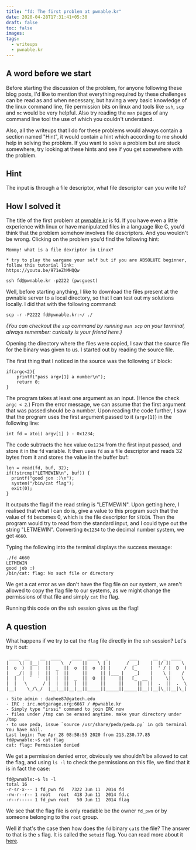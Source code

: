 ```yaml
---
title: "fd: The first problem at pwnable.kr"
date: 2020-04-28T17:31:41+05:30
draft: false
toc: false
images:
tags: 
  - writeups
  - pwnable.kr
---
```


## A word before we start
Before starting the discussion of the problem, for anyone following these 
blog posts, I'd like to mention that everything required by these 
challenges can be read as and when necessary, but having a very basic 
knowledge of the linux command line, file permission bits on linux and 
tools like `ssh`, `scp` and `nc` would be very helpful. Also try reading 
the `man` pages of any command line tool the use of which you couldn't 
understand.

Also, all the writeups that I do for these problems would always contain a
section named "Hint", it would contain a hint which according to me should 
help in solving the problem. If you want to solve a problem but are stuck 
somewhere, try looking at these hints and see if you get somewhere with 
the problem.

## Hint
The input is through a file descriptor, what file descriptor can you
write to?

## How I solved it
The title of the first problem at [pwnable.kr](https://pwnable.kr) is fd.
If you have even a little experience with linux or have manipulated files in a language like C, you'd think that the problem somehow involves file descriptors. And you wouldn't be wrong. Clicking on the problem you'd find
the following hint:
```
Mommy! what is a file dexriptor in Linux?

* try to play the wargame your self but if you are ABSOLUTE beginner, follow this tutorial link:
https://youtu.be/971eZhMHQQw

ssh fd@pwnable.kr -p2222 (pw:guest)
```

Well, before starting anything, I like to download the files present at
the pwnable server to a local directory, so that I can test out my 
solutions locally. I did that with the following command:
```
scp -r -P2222 fd@pwnable.kr:~/ ./
```
*(You can checkout the `scp` command by running `man scp` on your terminal, always remember: curiosity is your friend here.)*

Opening the directory where the files were copied, I saw that the source 
file for the binary was given to us. I started out by reading the source 
file.

The first thing that I noticed in the source was the following `if` block:
```
if(argc<2){
	printf("pass argv[1] a number\n");
	return 0;
}
```
The program takes at least one argument as an input. (Hence the check 
`argc < 2`.) From the error message, we can assume that the first argument 
that was passed should be a number. Upon reading the code further, I saw that the 
program uses the first argument passed to it (`argv[1]`) in the 
following line:
```
int fd = atoi( argv[1] ) - 0x1234;
```

The code subtracts the hex value `0x1234` from the first input passed, 
and store it in the `fd` variable. It then uses `fd` as a file descriptor
and reads 32 bytes from it and stores the value in the buffer buf:
```
len = read(fd, buf, 32);
if(!strcmp("LETMEWIN\n", buf)) {
  printf("good jon :)\n");
  system("/bin/cat flag");
  exit(0);
}
```

It outputs the flag if the read string is "LETMEWIN". Upon getting here,
I realised that what I can do is, give a value to this program such that
the value of `fd` becomes 0, which is the file descriptor for `STDIN`. Then
the program would try to read from the standard input, and I could type
out the string "LETMEWIN". Converting `0x1234` to the decimal number 
system, we get `4660`.

Typing the following into the terminal displays the success message:
```
./fd 4660
LETMEWIN
good job :)
/bin/cat: flag: No such file or directory
```
We get a cat error as we don't have the flag file on our system, we aren't
allowed to copy the flag file to our systems, as we might change the 
permissions of that file and simply `cat` the flag.

Running this code on the ssh session gives us the flag!

## A question
What happens if we try to cat the `flag` file directly in the `ssh` 
session? Let's try it out:
```
 ____  __    __  ____    ____  ____   _        ___      __  _  ____  
|    \|  |__|  ||    \  /    ||    \ | |      /  _]    |  |/ ]|    \ 
|  o  )  |  |  ||  _  ||  o  ||  o  )| |     /  [_     |  ' / |  D  )
|   _/|  |  |  ||  |  ||     ||     || |___ |    _]    |    \ |    / 
|  |  |  `  '  ||  |  ||  _  ||  O  ||     ||   [_  __ |     \|    \ 
|  |   \      / |  |  ||  |  ||     ||     ||     ||  ||  .  ||  .  \
|__|    \_/\_/  |__|__||__|__||_____||_____||_____||__||__|\_||__|\_|
                                                                     
- Site admin : daehee87@gatech.edu
- IRC : irc.netgarage.org:6667 / #pwnable.kr
- Simply type "irssi" command to join IRC now
- files under /tmp can be erased anytime. make your directory under /tmp
- to use peda, issue `source /usr/share/peda/peda.py` in gdb terminal
You have mail.
Last login: Tue Apr 28 08:58:55 2020 from 213.230.77.85
fd@pwnable:~$ cat flag
cat: flag: Permission denied
```
We get a permission denied error, obviously we shouldn't be allowed to cat
the flag, and using `ls -l` to check the permissions on this file, we
find that it is in fact the case:
```
fd@pwnable:~$ ls -l
total 16
-r-sr-x--- 1 fd_pwn fd   7322 Jun 11  2014 fd
-rw-r--r-- 1 root   root  418 Jun 11  2014 fd.c
-r--r----- 1 fd_pwn root   50 Jun 11  2014 flag
```
We see that the flag file is only readable be the owner `fd_pwn` or by
someone belonging to the `root` group. 

Well if that's the case then how does the `fd` binary `cat`s the file? The
answer to that is the `s` flag. It is called the `setuid` flag. You can
read more about it [here](https://en.wikipedia.org/wiki/Setuid).
